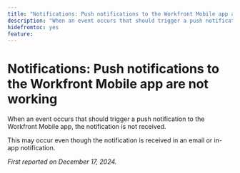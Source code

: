 ```yaml
---
title: "Notifications: Push notifications to the Workfront Mobile app are not working"
description: "When an event occurs that should trigger a push notification to the Workfront Mobile app, the notification is not received."
hidefromtoc: yes
feature: 
---
```


# Notifications: Push notifications to the Workfront Mobile app are not working

When an event occurs that should trigger a push notification to the Workfront Mobile app, the notification is not received.

This may occur even though the notification is received in an email or in-app notification.

_First reported on December 17, 2024._
